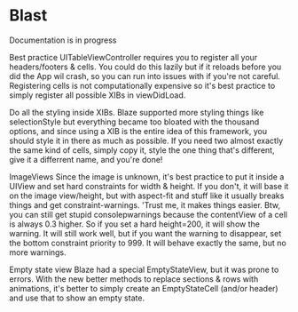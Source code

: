 Blast
========

Documentation is in progress

Best practice
UITableViewController requires you to register all your headers/footers & cells.
You could do this lazily but if it reloads before you did the App wil crash, so you can run into issues with if you're not careful. Registering cells is not computationally expensive so it's best practice to simply register all possible XIBs in viewDidLoad.

Do all the styling inside XIBs. Blaze supported more styling things like selectionStyle but everything became too bloated with the thousand options, and since using a XIB is the entire idea of this framework, you should style it in there as much as possible. If you need two almost exactly the same kind of cells, simply copy it, style the one thing that's different, give it a differrent name, and you're done! 

ImageViews
Since the image is unknown, it's best practice to put it inside a UIView and set hard constraints for width & height. If you don't, it will base it on the image view/height, but with aspect-fit and stuff like it usually breaks things and get constraint-warnings. 'Trust me, it makes things easier. Btw, you can still get stupid consolepwarnings because the contentView of a cell is always 0.3 higher. So if you set a hard height=200, it will show the warning. It will still work well, but if you want the warning to disappear, set the bottom constraint priority to 999. It will behave exactly the same, but no more warnings.

Empty state view
Blaze had a special EmptyStateView, but it was prone to errors. With the new better methods to replace sections & rows with animations, it's better to simply create an EmptyStateCell (and/or header) and use that to show an empty state.
